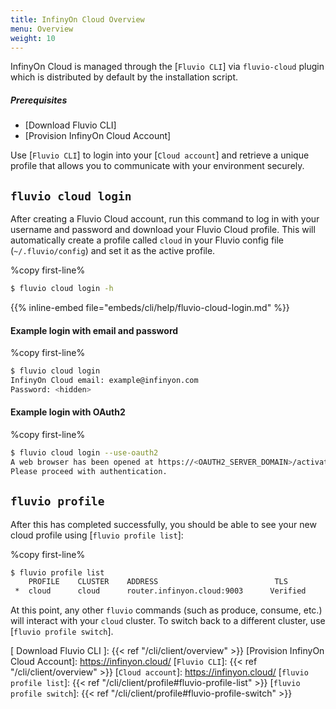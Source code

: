 ```yaml
---
title: InfinyOn Cloud Overview
menu: Overview
weight: 10
---
```


InfinyOn Cloud is managed through the [`Fluvio CLI`] via `fluvio-cloud` plugin which is distributed by default by the installation script.

##### Prerequisites
* [Download Fluvio CLI]
* [Provision InfinyOn Cloud Account]

Use [`Fluvio CLI`] to login into your [`Cloud account`] and retrieve a unique profile that allows you to communicate with your environment securely.

## `fluvio cloud login`

After creating a Fluvio Cloud account, run this command to log in with your
username and password and download your Fluvio Cloud profile. This will
automatically create a profile called `cloud` in your Fluvio config file
(`~/.fluvio/config`) and set it as the active profile.

%copy first-line%
```bash
$ fluvio cloud login -h
```

{{% inline-embed file="embeds/cli/help/fluvio-cloud-login.md" %}}


#### Example login with email and password

%copy first-line%
```bash
$ fluvio cloud login
InfinyOn Cloud email: example@infinyon.com
Password: <hidden>
```

#### Example login with OAuth2

%copy first-line%
```bash
$ fluvio cloud login --use-oauth2
A web browser has been opened at https://<OAUTH2_SERVER_DOMAIN>/activate?user_code=<CODE>.
Please proceed with authentication.
```


## ```fluvio profile```

After this has completed successfully, you should be able to see your new cloud
profile using [`fluvio profile list`]:

%copy first-line%
```bash
$ fluvio profile list
    PROFILE    CLUSTER    ADDRESS                          TLS
 *  cloud      cloud      router.infinyon.cloud:9003      Verified
```

At this point, any other `fluvio` commands (such as produce, consume, etc.) will
interact with your `cloud` cluster. To switch back to a different cluster, use
[`fluvio profile switch`].

[ Download Fluvio CLI ]: {{< ref "/cli/client/overview" >}}
[Provision InfinyOn Cloud Account]: https://infinyon.cloud/
[`Fluvio CLI`]: {{< ref "/cli/client/overview" >}}
[`Cloud account`]: https://infinyon.cloud/
[`fluvio profile list`]: {{< ref "/cli/client/profile#fluvio-profile-list" >}}
[`fluvio profile switch`]: {{< ref "/cli/client/profile#fluvio-profile-switch" >}}


